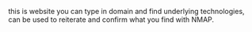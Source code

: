 this is website you can type in domain and find underlying technologies, can be used to reiterate and confirm what you find with NMAP.


